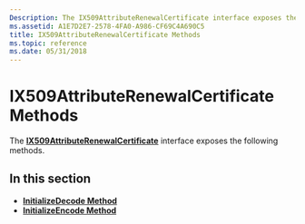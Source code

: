 ```yaml
---
Description: The IX509AttributeRenewalCertificate interface exposes the following methods.
ms.assetid: A1E7D2E7-2578-4FA0-A986-CF69C4A690C5
title: IX509AttributeRenewalCertificate Methods
ms.topic: reference
ms.date: 05/31/2018
---
```


# IX509AttributeRenewalCertificate Methods

The [**IX509AttributeRenewalCertificate**](/windows/desktop/api/CertEnroll/nn-certenroll-ix509attributerenewalcertificate) interface exposes the following methods.

## In this section

-   [**InitializeDecode Method**](/windows/desktop/api/CertEnroll/nf-certenroll-ix509attributerenewalcertificate-initializedecode)
-   [**InitializeEncode Method**](/windows/desktop/api/CertEnroll/nf-certenroll-ix509attributerenewalcertificate-initializeencode)

 

 



